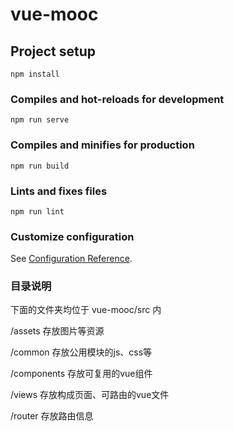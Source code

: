 # vue-mooc

## Project setup
```
npm install
```

### Compiles and hot-reloads for development
```
npm run serve
```

### Compiles and minifies for production
```
npm run build
```

### Lints and fixes files
```
npm run lint
```

### Customize configuration
See [Configuration Reference](https://cli.vuejs.org/config/).

### 目录说明

下面的文件夹均位于 vue-mooc/src 内

/assets 存放图片等资源

/common 存放公用模块的js、css等

/components 存放可复用的vue组件

/views 存放构成页面、可路由的vue文件

/router 存放路由信息